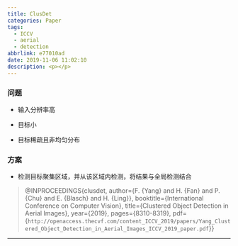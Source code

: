 ```yaml
---
title: ClusDet
categories: Paper
tags:
  - ICCV
  - aerial
  - detection
abbrlink: e77010ad
date: 2019-11-06 11:02:10
description: <p></p>
---
```


### 问题

- 输入分辨率高

- 目标小

- 目标稀疏且非均匀分布

### 方案

- 检测目标聚集区域，并从该区域内检测，将结果与全局检测结合

>@INPROCEEDINGS{clusdet,
>  author={F. {Yang} and H. {Fan} and P. {Chu} and E. {Blasch} and H. {Ling}},
>  booktitle={International Conference on Computer Vision}, 
>  title={Clustered Object Detection in Aerial Images}, 
>  year={2019},
>  pages={8310-8319},
>  pdf={`http://openaccess.thecvf.com/content_ICCV_2019/papers/Yang_Clustered_Object_Detection_in_Aerial_Images_ICCV_2019_paper.pdf`}}
---